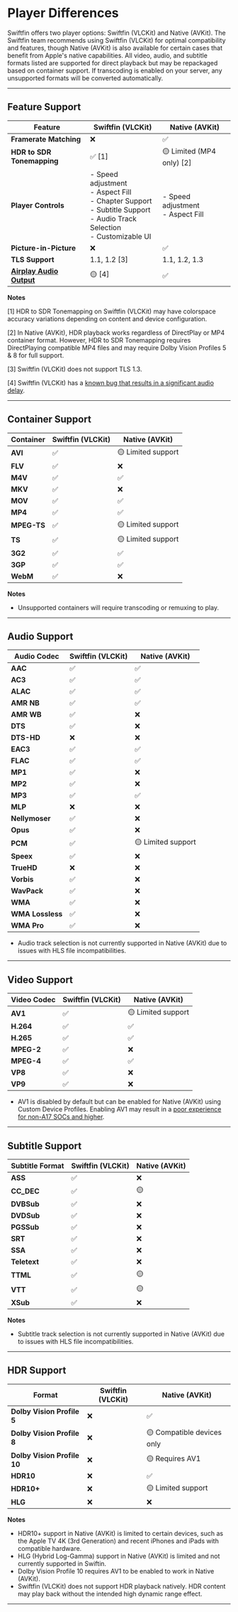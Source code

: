 # Player Differences

Swiftfin offers two player options: Swiftfin (VLCKit) and Native (AVKit). The Swiftfin team recommends using Swiftfin (VLCKit) for optimal compatibility and features, though Native (AVKit) is also available for certain cases that benefit from Apple's native capabilities. All video, audio, and subtitle formats listed are supported for direct playback but may be repackaged based on container support. If transcoding is enabled on your server, any unsupported formats will be converted automatically.

---

## Feature Support

| Feature                 | Swiftfin (VLCKit) | Native (AVKit) |
|-------------------------|-------------------|----------------|
| **Framerate Matching**  | ❌                | ✅             |
| **HDR to SDR Tonemapping** | ✅ [1]         | 🟡 Limited (MP4 only) [2] |
| **Player Controls**     | - Speed adjustment<br>- Aspect Fill<br>- Chapter Support<br>- Subtitle Support<br>- Audio Track Selection<br>- Customizable UI | - Speed adjustment<br>- Aspect Fill |
| **Picture-in-Picture**  | ❌                | ✅             |
| **TLS Support**         | 1.1, 1.2 [3]     | 1.1, 1.2, 1.3 |
| **[Airplay Audio Output](https://support.apple.com/en-us/102357)** | 🟡 [4] | ✅ |

**Notes**

[1] HDR to SDR Tonemapping on Swiftfin (VLCKit) may have colorspace accuracy variations depending on content and device configuration.

[2] In Native (AVKit), HDR playback works regardless of DirectPlay or MP4 container format. However, HDR to SDR Tonemapping requires DirectPlaying compatible MP4 files and may require Dolby Vision Profiles 5 & 8 for full support.

[3] Swiftfin (VLCKit) does not support TLS 1.3.

[4] Swiftfin (VLCKit) has a [known bug that results in a significant audio delay](https://code.videolan.org/videolan/VLCKit/-/issues/544).

---

## Container Support

| Container | Swiftfin (VLCKit) | Native (AVKit) |
|-----------|-------------------|----------------|
| **AVI**   | ✅                | 🟡 Limited support |
| **FLV**   | ✅                | ❌             |
| **M4V**   | ✅                | ✅             |
| **MKV**   | ✅                | ❌             |
| **MOV**   | ✅                | ✅             |
| **MP4**   | ✅                | ✅             |
| **MPEG-TS** | ✅              | 🟡 Limited support |
| **TS**    | ✅                | 🟡 Limited support |
| **3G2**   | ✅                | ✅             |
| **3GP**   | ✅                | ✅             |
| **WebM**  | ✅                | ❌             |

**Notes**

- Unsupported containers will require transcoding or remuxing to play.

---

## Audio Support

| Audio Codec   | Swiftfin (VLCKit) | Native (AVKit) |
|---------------|-------------------|----------------|
| **AAC**       | ✅                | ✅             |
| **AC3**       | ✅                | ✅             |
| **ALAC**      | ✅                | ✅             |
| **AMR NB**    | ✅                | ✅             |
| **AMR WB**    | ✅                | ❌             |
| **DTS**       | ✅                | ❌             |
| **DTS-HD**    | ❌                | ❌             |
| **EAC3**      | ✅                | ✅             |
| **FLAC**      | ✅                | ✅             |
| **MP1**       | ✅                | ❌             |
| **MP2**       | ✅                | ❌             |
| **MP3**       | ✅                | ✅             |
| **MLP**       | ❌                | ❌             |
| **Nellymoser**| ✅                | ❌             |
| **Opus**      | ✅                | ❌             |
| **PCM**       | ✅                | 🟡 Limited support |
| **Speex**     | ✅                | ❌             |
| **TrueHD**    | ❌                | ❌             |
| **Vorbis**    | ✅                | ❌             |
| **WavPack**   | ✅                | ❌             |
| **WMA**       | ✅                | ❌             |
| **WMA Lossless**| ✅              | ❌             |
| **WMA Pro**   | ✅                | ❌             |

- Audio track selection is not currently supported in Native (AVKit) due to issues with HLS file incompatibilities.

---

## Video Support

| Video Codec | Swiftfin (VLCKit) | Native (AVKit) |
|-------------|-------------------|----------------|
| **AV1**     | ✅                | 🟡 Limited support |
| **H.264**   | ✅                | ✅             |
| **H.265**   | ✅                | ✅             |
| **MPEG-2**  | ✅                | ❌             |
| **MPEG-4**  | ✅                | ✅             |
| **VP8**     | ✅                | ❌             |
| **VP9**     | ✅                | ❌             |

- AV1 is disabled by default but can be enabled for Native (AVKit) using Custom Device Profiles. Enabling AV1 may result in a [poor experience for non-A17 SOCs and higher](https://en.wikipedia.org/wiki/Apple_A17).

---

## Subtitle Support

| Subtitle Format | Swiftfin (VLCKit) | Native (AVKit) |
|----------------|-------------------|----------------|
| **ASS**        | ✅                | ❌             |
| **CC_DEC**     | ✅                | 🟡             |
| **DVBSub**     | ✅                | ❌             |
| **DVDSub**     | ✅                | ❌             |
| **PGSSub**     | ✅                | ❌             |
| **SRT**        | ✅                | ❌             |
| **SSA**        | ✅                | ❌             |
| **Teletext**   | ✅                | ❌             |
| **TTML**       | ✅                | 🟡             |
| **VTT**        | ✅                | 🟡             |
| **XSub**       | ✅                | ❌             |

**Notes**

- Subtitle track selection is not currently supported in Native (AVKit) due to issues with HLS file incompatibilities.

---

## HDR Support

| Format | Swiftfin (VLCKit) | Native (AVKit) |
|--------|-------------------|----------------|
| **Dolby Vision Profile 5** | ❌             | ✅             |
| **Dolby Vision Profile 8** | ❌             | 🟡 Compatible devices only |
| **Dolby Vision Profile 10** | ❌            | 🟡 Requires AV1 |
| **HDR10** | ❌                              | ✅             |
| **HDR10+** | ❌                             | 🟡 Limited support |
| **HLG** | ❌                                | ❌             |

**Notes**

- HDR10+ support in Native (AVKit) is limited to certain devices, such as the Apple TV 4K (3rd Generation) and recent iPhones and iPads with compatible hardware.
- HLG (Hybrid Log-Gamma) support in Native (AVKit) is limited and not currently supported in Swiftin.
- Dolby Vision Profile 10 requires AV1 to be enabled to work in Native (AVKit).
- Swiftfin (VLCKit) does not support HDR playback natively. HDR content may play back without the intended high dynamic range effect.

--- 
